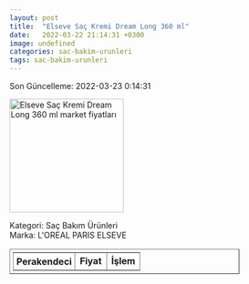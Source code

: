 ```yaml
---
layout: post
title:  "Elseve Saç Kremi Dream Long 360 ml"
date:   2022-03-22 21:14:31 +0300
image: undefined
categories: sac-bakim-urunleri
tags: sac-bakim-urunleri
---
```


Son Güncelleme: 2022-03-23 0:14:31

<img src="undefined" width="200" alt="Elseve Saç Kremi Dream Long 360 ml market fiyatları" />

Kategori: Saç Bakım Ürünleri
<br />
Marka: L'OREAL PARIS ELSEVE

<table border="1" style="padding: 5px;width:80%;">
  <tr>
    <td style="padding: 5px;"><strong>Perakendeci</strong></td>
    <td><strong>Fiyat</strong></td>
    <td><strong>İşlem</strong></td>
  </tr>
  
</table>

